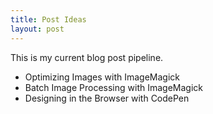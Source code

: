 ```yaml
---
title: Post Ideas
layout: post
---
```


This is my current blog post pipeline.

- Optimizing Images with ImageMagick
- Batch Image Processing with ImageMagick
- Designing in the Browser with CodePen
